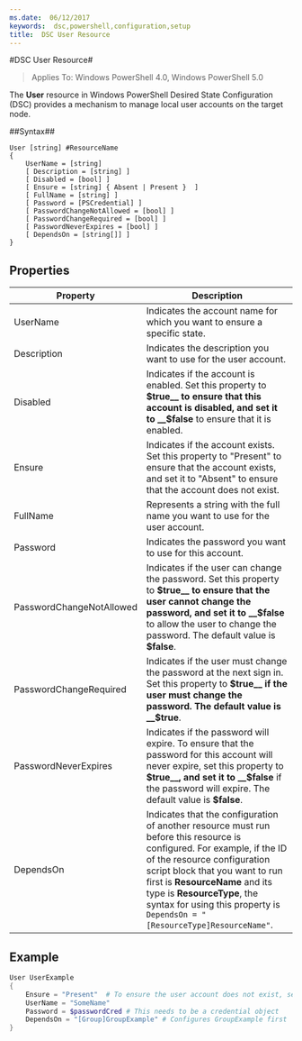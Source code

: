 ```yaml
---
ms.date:  06/12/2017
keywords:  dsc,powershell,configuration,setup
title:  DSC User Resource
---
```


#DSC User Resource#


>Applies To: Windows PowerShell 4.0, Windows PowerShell 5.0


The __User__ resource in Windows PowerShell Desired State Configuration (DSC) provides a mechanism to manage local user accounts on the target node.


##Syntax##

```
User [string] #ResourceName
{
    UserName = [string]
    [ Description = [string] ]
    [ Disabled = [bool] ]
    [ Ensure = [string] { Absent | Present }  ]
    [ FullName = [string] ]
    [ Password = [PSCredential] ]
    [ PasswordChangeNotAllowed = [bool] ]
    [ PasswordChangeRequired = [bool] ]
    [ PasswordNeverExpires = [bool] ]
    [ DependsOn = [string[]] ]
}
```

## Properties
|  Property  |  Description   |
|---|---|
| UserName| Indicates the account name for which you want to ensure a specific state.|
| Description| Indicates the description you want to use for the user account.|
| Disabled| Indicates if the account is enabled. Set this property to __$true__ to ensure that this account is disabled, and set it to __$false__ to ensure that it is enabled.|
| Ensure| Indicates if the account exists. Set this property to "Present" to ensure that the account exists, and set it to "Absent" to ensure that the account does not exist.|
| FullName| Represents a string with the full name you want to use for the user account.|
| Password| Indicates the password you want to use for this account. |
| PasswordChangeNotAllowed| Indicates if the user can change the password. Set this property to __$true__ to ensure that the user cannot change the password, and set it to __$false__ to allow the user to change the password. The default value is __$false__.|
| PasswordChangeRequired| Indicates if the user must change the password at the next sign in. Set this property to __$true__ if the user must change the password. The default value is __$true__.|
| PasswordNeverExpires| Indicates if the password will expire. To ensure that the password for this account will never expire, set this property to __$true__, and set it to __$false__ if the password will expire. The default value is __$false__.|
| DependsOn | Indicates that the configuration of another resource must run before this resource is configured. For example, if the ID of the resource configuration script block that you want to run first is __ResourceName__ and its type is __ResourceType__, the syntax for using this property is `DependsOn = "[ResourceType]ResourceName"`.|

## Example

```powershell
User UserExample
{
    Ensure = "Present"  # To ensure the user account does not exist, set Ensure to "Absent"
    UserName = "SomeName"
    Password = $passwordCred # This needs to be a credential object
    DependsOn = "[Group]GroupExample" # Configures GroupExample first
}
```